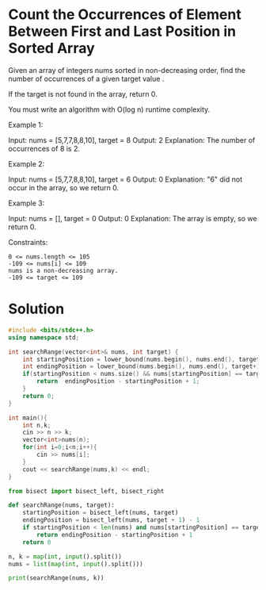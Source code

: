 # Count the Occurrences of Element Between First and Last Position in Sorted Array

Given an array of integers nums sorted in non-decreasing order, find the number of occurrences of a given target value .

If the target is not found in the array, return 0.

You must write an algorithm with O(log n) runtime complexity.

Example 1:

Input: nums = [5,7,7,8,8,10], target = 8
Output: 2
Explanation: The number of occurrences of 8 is 2.

Example 2:

Input: nums = [5,7,7,8,8,10], target = 6
Output: 0
Explanation: "6" did not occur in the array, so we return 0.

Example 3:

Input: nums = [], target = 0
Output: 0
Explanation: The array is empty, so we return 0.

Constraints:

    0 <= nums.length <= 105
    -109 <= nums[i] <= 109
    nums is a non-decreasing array.
    -109 <= target <= 109


# Solution

```cpp
#include <bits/stdc++.h>
using namespace std;

int searchRange(vector<int>& nums, int target) {
	int startingPosition = lower_bound(nums.begin(), nums.end(), target) - nums.begin();
	int endingPosition = lower_bound(nums.begin(), nums.end(), target+1) - nums.begin() - 1;
	if(startingPosition < nums.size() && nums[startingPosition] == target){
		return  endingPosition - startingPosition + 1;
	}
	return 0;
}

int main(){
	int n,k;
	cin >> n >> k;
	vector<int>nums(n);
	for(int i=0;i<n;i++){
		cin >> nums[i];
	}
	cout << searchRange(nums,k) << endl;
}

```


```python
from bisect import bisect_left, bisect_right

def searchRange(nums, target):
    startingPosition = bisect_left(nums, target)
    endingPosition = bisect_left(nums, target + 1) - 1
    if startingPosition < len(nums) and nums[startingPosition] == target:
        return endingPosition - startingPosition + 1
    return 0

n, k = map(int, input().split())
nums = list(map(int, input().split()))

print(searchRange(nums, k))

```
